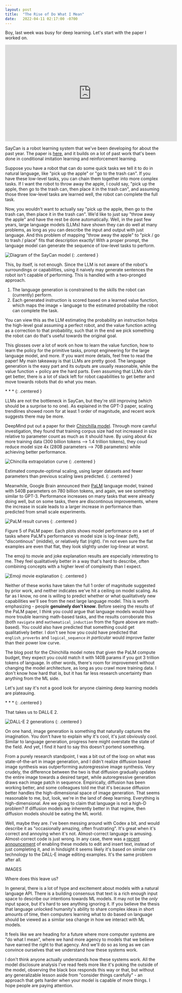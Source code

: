```yaml
---
layout: post
title:  "The Rise of Do What I Mean"
date:   2022-04-11 02:17:00 -0700
---
```


Boy, last week was busy for deep learning. Let's start with the paper I worked on.

<div class="centered">
<iframe width="560" height="315" src="https://www.youtube.com/embed/ysFav0b472w" title="YouTube video player" frameborder="0" allow="accelerometer; autoplay; clipboard-write; encrypted-media; gyroscope; picture-in-picture" allowfullscreen></iframe>
</div>

SayCan is a robot learning system that we've been developing for about the past year. The
paper is [here](https://say-can.github.io/), and it builds on a lot of past
work that's been done in conditional imitation learning and reinforcement learning.

Suppose you have a robot that can do some quick tasks we tell it to do in natural language,
like "pick up the apple" or "go to the trash can". If you have these low-level tasks, you can
chain them together into more complex tasks. If I want the robot to throw away the apple, I could say,
"pick up the apple, then go to the trash can, then place it in the trash can", and assuming those
three low-level tasks are learned well, the robot can complete the full task.

Now, you wouldn't want to actually say "pick up the apple, then go to the trash can, then place it
in the trash can". We'd like to just say "throw away the apple" and have the rest be done automatically.
Well, in the past few years, large language models (LLMs) have shown they can do well at many
problems, as long as you can describe the input and output with just language. And this problem of
mapping "throw away the apple" to "pick / go to trash / place" fits that description exactly! With a proper prompt, the language model can generate the sequence of low-level
tasks to perform.

![Diagram of the SayCan model](/public/do-what-i-mean/saycan.png)
{: .centered }

This, by itself, is not enough. Since the LLM is not aware of the robot's surroundings or capabilities,
using it naively may generate sentences the robot isn't capable of performing.
This is handled with a two-pronged approach.

1. The language generation is constrained to the skills the robot can (currently) perform.
2. Each generated instruction is scored based on a learned value function, which maps the image + language to
the estimated probability the robot can complete the task.

You can view this as the LLM estimating the probability an instruction helps the high-level goal assuming a perfect
robot, and the value function acting as a correction to that probability, such
that in the end we pick something the robot can do that's useful towards the
original goal.

This glosses over a lot of work on how to learn the value function, how to learn the policy for the primitive tasks,
prompt engineering for the large language model, and more. If you want more details, feel free to read the paper!
My main takeaway is that LLMs are pretty good. The language generation is the easy part and its outputs are usually
reasonable, while the value function + policy are the hard parts. Even assuming that LLMs don't get better, there is
a lot of slack left for robot capabilities to get better and move towards robots that do what you mean.

\* \* \*
{: .centered }

LLMs are not the bottleneck in SayCan, but they're still improving (which should
be a surprise to no one).
As explained in the GPT-3 paper, scaling trendlines showed room for at least
1 order of magnitude, and recent work suggests there may be more.

DeepMind put out a paper for their [Chinchilla model](https://www.deepmind.com/publications/an-empirical-analysis-of-compute-optimal-large-language-model-training). Through
more careful investigation, they found that training corpus size had not increased in size relative to parameter count
as much as it should have. By using about 4x more training data (300 billion tokens --> 1.4 trillion tokens), they
coud reduce model size 4x (280B parameters --> 70B parameters) while achieving better performance.

![Chincilla extrapolation curve](/public/do-what-i-mean/chinchilla.png)
{: .centered }

Estimated compute-optimal scaling, using larger datasets and fewer parameters than previous scaling laws predicted.
{: .centered }

Meanwhile, Google Brain announced their [PaLM](https://ai.googleblog.com/2022/04/pathways-language-model-palm-scaling-to.html) language model, trained with 540B parameters on 780 billion tokens,
and again, we see something similar to GPT-3. Performance increases on many tasks that were already doing well, but on some
tasks, there are discontinous improvements, where the increase in scale leads to a larger increase in performance than
predicted from small scale experiments.

![PaLM result curves](/public/do-what-i-mean/palm.png)
{: .centered }

Figure 5 of PaLM paper. Each plots shows model performance on a set of tasks where PaLM's performance vs model size is log-linear (left), "discontinous" (middle), or relatively flat (right). I'm not even sure the flat examples are even that flat, they look slightly under log-linear at worst.

The emoji to movie and joke explanation results are especially interesting to me. They feel qualitatively better in a way
that's hard to describe, often combining concepts with a higher level of complexity than I expect.

![Emoji movie explanation](/public/do-what-i-mean/emoji.png)
{: .centered }

Neither of these works have taken the full 1 order of magnitude suggested by prior
work, and neither indicates we've hit a ceiling on model scaling. As far as I know, no one is willing to
predict whether or what qualitatively new capabilities we'll see from the next large language model. This is worth
emphasizing - people **genuinely don't know**. Before seeing the results of the PaLM paper, I *think* you could argue that
language models would have more trouble learning math-based tasks, and the results corroborate this (both `navigate` and
`mathematical_induction` from the figure above are math-based). You could also have predicted that
something could get qualitatively better. I don't see how you could have predicted
that `english_proverbs` and `logical_sequence` *in particular* would improve
faster than their power low curve.

The blog post for the Chinchilla model notes that given the PaLM compute budget,
they expect you could match it with 140B params if you got 3 trillion tokens
of language.
In other words, there's room for improvement without changing the model architecture,
as long as you crawl more training data. I don't know how hard that is, but
it has far less research uncertainty than anything from the ML side.

Let's just say it's not a good look for anyone claiming deep learning models are plateauing.

\* \* \*
{: .centered }

That takes us to DALL·E 2.

![DALL-E 2 generations](/public/do-what-i-mean/dalle.png)
{: .centered }

On one hand, image generation is something that naturally captures the imagination. You don't have to explain why it's cool,
it's just obviously cool. Similar to language generation, progress here might overstate the state of the field.
And yet, I find it hard to say this doesn't portend something.

From a purely research standpoint, I was a bit out of the loop on what was state-of-the-art in image generation, and I didn't
realize diffusion based image synthesis was outperforming autoregressive image synthesis. Very crudely, the difference between the
two is that diffusion gradually updates the entire image towards a desired target, while autoregressive generation draws each image
patch in sequence. Empirically, diffusion has been working better, and some colleagues told me that it's because diffusion better
handles the high-dimensional space of image generation. That seems reasonable to me, but, look, we're in the land of deep learning.
Everything is high-dimensional. Are we going to claim that language is not a high-D problem? If diffusion models are inherently better
in that regime, then diffusion models should be eating the ML world.

Well, maybe they are. I've been messing around with Codex a bit, and would describe it as "occasionally amazing, often frustrating".
It's great when it's correct and annoying when it's not. Almost-correct language is amusing. Almost-correct code is just wrong.
In any case, there was a [recent announcement](https://openai.com/blog/gpt-3-edit-insert/) of enabling these models to edit and insert
text, instead of just completing it, and in hindsight it seems likely it's based on similar core technology to the DALL-E image
editing examples. It's the same problem after all.

IMAGES

Where does this leave us?

In general, there is a lot of hype and excitement about models with a natural language API. There is a building consensus that text
is a rich enough input space to describe our intentions towards ML models. It may not be the *only* input space, but it's hard to see anything ignoring it. If you believe the thesis that language unlocked humanity's ability to share complex ideas in short amounts of
time, then computers learning what to do based on language should be viewed as a similar sea change in how we interact with ML
models.

It feels like we are heading for a future where more computer systems are "do what I mean", where we hand more agency to models
that we believe have earned the right to that agency. And we'll do so as long as
we can convince ourselves that we understand how these systems work.

I don't think anyone actually understands how these systems work. All the
model disclosure analysis I've read feels more like it's poking the outside of
the model, observing the black box responds this way or that, but without any
generalizable lesson aside from "consider things carefully" - an approach that
gets harder when your model is capable of more things. I hope people
are paying attention.

